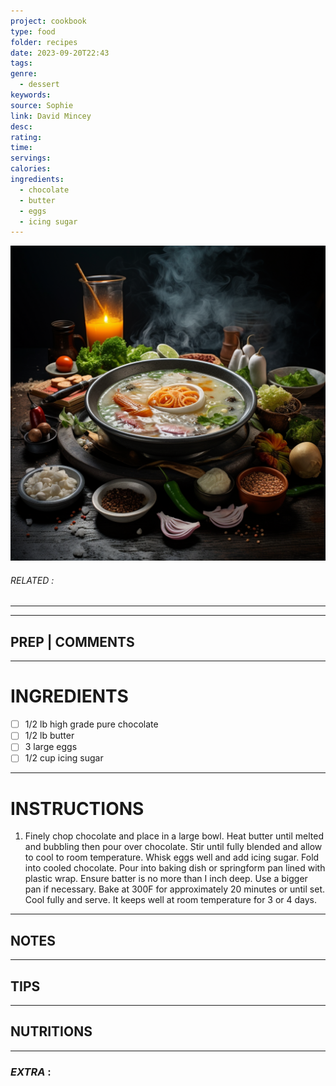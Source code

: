 ```yaml
---
project: cookbook
type: food
folder: recipes
date: 2023-09-20T22:43
tags: 
genre:
  - dessert
keywords: 
source: Sophie
link: David Mincey
desc: 
rating: 
time: 
servings: 
calories: 
ingredients:
  - chocolate
  - butter
  - eggs
  - icing sugar
---
```


![IMAGE](_default.png)

###### *RELATED* : 
---


---
## PREP | COMMENTS



---
# INGREDIENTS

- [ ] 1/2 lb high grade pure chocolate
- [ ] 1/2 lb butter
- [ ] 3 large eggs
- [ ] 1/2 cup icing sugar

---
# INSTRUCTIONS

1. Finely chop chocolate and place in a large bowl. Heat butter until melted and bubbling then pour over chocolate. Stir until fully blended and allow to cool to room temperature. Whisk eggs well and add icing sugar. Fold into cooled chocolate. Pour into baking dish or springform pan lined with plastic wrap. Ensure batter is no more than I inch deep. Use a bigger pan if necessary. Bake at 300F for approximately 20 minutes or until set. Cool fully and serve. It keeps well at room temperature for 3 or 4 days.

---
## NOTES



---
## TIPS



---
## NUTRITIONS



---
### *EXTRA* :



